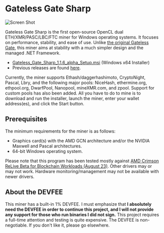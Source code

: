 # Gateless Gate Sharp

![Screen Shot](https://i.imgur.com/uIvlDUv.png)

Gateless Gate Sharp is the first open-source OpenCL dual ETH/XMR/PASC/LBC/FTC miner for Windows operating systems. It focuses on performance, stability, and ease of use.
Unlike [the original Gateless Gate](https://github.com/zawawawa/gatelessgate), this miner aims at stability with a much simpler design and the managed .NET Framework.

* [Gateless_Gate_Sharp_1.1.6_alpha_Setup.msi](https://github.com/zawawawa/GatelessGateSharp/releases/download/v1.1.6-alpha/Gateless_Gate_Sharp_1.1.6_alpha_Setup.msi) (Windows x64 Installer)
* Previous releases are found [here](https://github.com/zawawawa/GatelessGateSharp/releases).

Currently, the miner supports Ethash/daggerhashimoto, CryptoNight, Pascal, Lbry, and the following major pools: NiceHash, ethermine.org, ethpool.org, DwarfPool, Nanopool, mineXMR.com, and zpool. Support for custom pools has also been added. All you have to do to mine is to download and run the installer, launch the miner, enter your wallet address(es), and click the Start button.

## Prerequisites

The minimum requirements for the miner is as follows:

* Graphics card(s) with the AMD GCN architecture and/or the NVIDIA Maxwell and Pascal architectures.
* 64-bit Windows operating system.

Please note that this program has been tested mostly against [AMD Crimson ReLive Beta for Blockchain Workloads (August 23)](http://support.amd.com/en-us/kb-articles/Pages/Radeon-Software-Crimson-ReLive-Edition-Beta-for-Blockchain-Compute-Release-Notes.aspx). Other drivers may  or may not work. Hardware monitoring/management may not be available with newer drivers.

## About the DEVFEE

This miner has a built-in 1% DEVFEE. I must emphasize that **I absolutely need the DEVFEE in order to continue this project, and I will not provide any support for those who run binaries I did not sign.** This project requires a full-time attention and testing is quite expensive. The DEVFEE is non-negotiable. If you don't like it, please go elsewhere.
